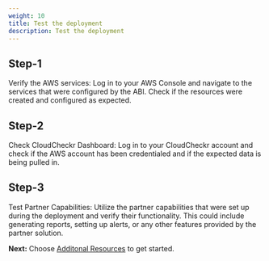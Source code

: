 ```yaml
---
weight: 10
title: Test the deployment
description: Test the deployment
---
```


## Step-1

Verify the AWS services: Log in to your AWS Console and navigate to the services that were configured by the ABI. Check if the resources were created and configured as expected.

## Step-2

Check CloudCheckr Dashboard: Log in to your CloudCheckr account and check if the AWS account has been credentialed and if the expected data is being pulled in.

## Step-3

Test Partner Capabilities: Utilize the partner capabilities that were set up during the deployment and verify their functionality. This could include generating reports, setting up alerts, or any other features provided by the partner solution.

**Next:** Choose [Additonal Resources](/additional-resources/index.html) to get started.